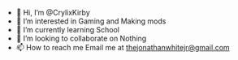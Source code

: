 - 👋 Hi, I’m @CrylixKirby
- 👀 I’m interested in Gaming and Making mods
- 🌱 I’m currently learning School
- 💞️ I’m looking to collaborate on Nothing 
- 📫 How to reach me Email me at thejonathanwhitejr@gmail.com

<!---
CrylixKirby/CrylixKirby is a ✨ special ✨ repository because its `README.md` (this file) appears on your GitHub profile.
You can click the Preview link to take a look at your changes.
--->
